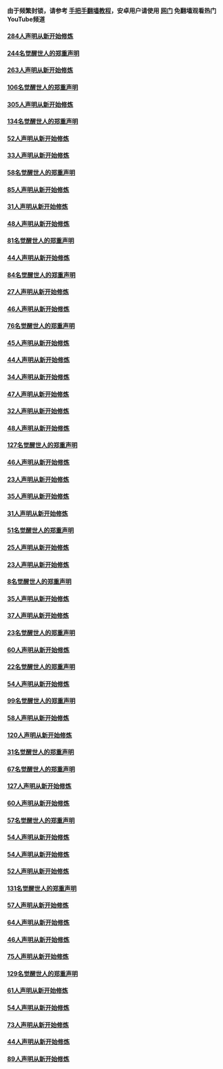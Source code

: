 #### 由于频繁封锁，请参考 [手把手翻墙教程](https://github.com/gfw-breaker/guides/wiki/)，安卓用户请使用 [网门](https://github.com/gfw-breaker/nogfw/blob/master/dl.md?t=04020000) 免翻墙观看热门YouTube频道 

#### [284人声明从新开始修炼](../pages/91/422707.md?t=04020000) 

#### [244名觉醒世人的郑重声明](../pages/91/422706.md?t=04020000) 

#### [263人声明从新开始修炼](../pages/91/422553.md?t=04020000) 

#### [106名觉醒世人的郑重声明](../pages/91/422552.md?t=04020000) 

#### [305人声明从新开始修炼](../pages/91/422153.md?t=04020000) 

#### [134名觉醒世人的郑重声明](../pages/91/422152.md?t=04020000) 

#### [52人声明从新开始修炼](../pages/91/421846.md?t=04020000) 

#### [33人声明从新开始修炼](../pages/91/421804.md?t=04020000) 

#### [58名觉醒世人的郑重声明](../pages/91/421845.md?t=04020000) 

#### [85人声明从新开始修炼](../pages/91/421769.md?t=04020000) 

#### [31人声明从新开始修炼](../pages/91/421763.md?t=04020000) 

#### [48人声明从新开始修炼](../pages/91/421605.md?t=04020000) 

#### [81名觉醒世人的郑重声明](../pages/91/421656.md?t=04020000) 

#### [44人声明从新开始修炼](../pages/91/421544.md?t=04020000) 

#### [84名觉醒世人的郑重声明](../pages/91/421543.md?t=04020000) 

#### [27人声明从新开始修炼](../pages/91/421465.md?t=04020000) 

#### [46人声明从新开始修炼](../pages/91/421454.md?t=04020000) 

#### [76名觉醒世人的郑重声明](../pages/91/421453.md?t=04020000) 

#### [45人声明从新开始修炼](../pages/91/421452.md?t=04020000) 

#### [44人声明从新开始修炼](../pages/91/421422.md?t=04020000) 

#### [34人声明从新开始修炼](../pages/91/421322.md?t=04020000) 

#### [47人声明从新开始修炼](../pages/91/421264.md?t=04020000) 

#### [32人声明从新开始修炼](../pages/91/421225.md?t=04020000) 

#### [48人声明从新开始修炼](../pages/91/421202.md?t=04020000) 

#### [127名觉醒世人的郑重声明](../pages/91/421224.md?t=04020000) 

#### [46人声明从新开始修炼](../pages/91/421203.md?t=04020000) 

#### [23人声明从新开始修炼](../pages/91/421138.md?t=04020000) 

#### [35人声明从新开始修炼](../pages/91/421122.md?t=04020000) 

#### [31人声明从新开始修炼](../pages/91/421081.md?t=04020000) 

#### [51名觉醒世人的郑重声明](../pages/91/421080.md?t=04020000) 

#### [25人声明从新开始修炼](../pages/91/421020.md?t=04020000) 

#### [23人声明从新开始修炼](../pages/91/420884.md?t=04020000) 

#### [8名觉醒世人的郑重声明](../pages/91/420883.md?t=04020000) 

#### [35人声明从新开始修炼](../pages/91/420809.md?t=04020000) 

#### [37人声明从新开始修炼](../pages/91/420766.md?t=04020000) 

#### [23名觉醒世人的郑重声明](../pages/91/420765.md?t=04020000) 

#### [60人声明从新开始修炼](../pages/91/420727.md?t=04020000) 

#### [22名觉醒世人的郑重声明](../pages/91/420726.md?t=04020000) 

#### [54人声明从新开始修炼](../pages/91/420529.md?t=04020000) 

#### [99名觉醒世人的郑重声明](../pages/91/420528.md?t=04020000) 

#### [58人声明从新开始修炼](../pages/91/420198.md?t=04020000) 

#### [120人声明从新开始修炼](../pages/91/420141.md?t=04020000) 

#### [31名觉醒世人的郑重声明](../pages/91/420197.md?t=04020000) 

#### [67名觉醒世人的郑重声明](../pages/91/420140.md?t=04020000) 

#### [127人声明从新开始修炼](../pages/91/420082.md?t=04020000) 

#### [60人声明从新开始修炼](../pages/91/420081.md?t=04020000) 

#### [57名觉醒世人的郑重声明](../pages/91/420080.md?t=04020000) 

#### [54人声明从新开始修炼](../pages/91/419533.md?t=04020000) 

#### [54人声明从新开始修炼](../pages/91/419532.md?t=04020000) 

#### [52人声明从新开始修炼](../pages/91/419531.md?t=04020000) 

#### [131名觉醒世人的郑重声明](../pages/91/419530.md?t=04020000) 

#### [57人声明从新开始修炼](../pages/91/419430.md?t=04020000) 

#### [64人声明从新开始修炼](../pages/91/419429.md?t=04020000) 

#### [46人声明从新开始修炼](../pages/91/419428.md?t=04020000) 

#### [75人声明从新开始修炼](../pages/91/419427.md?t=04020000) 

#### [129名觉醒世人的郑重声明](../pages/91/419426.md?t=04020000) 

#### [61人声明从新开始修炼](../pages/91/419198.md?t=04020000) 

#### [54人声明从新开始修炼](../pages/91/419197.md?t=04020000) 

#### [73人声明从新开始修炼](../pages/91/419196.md?t=04020000) 

#### [44人声明从新开始修炼](../pages/91/419075.md?t=04020000) 

#### [89人声明从新开始修炼](../pages/91/419074.md?t=04020000) 

